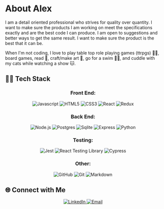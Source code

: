 # About Alex
I am a detail oriented professional who strives for quality over quantity. I want to make sure the products I am working on meet the specifications exactly and are the best code I can produce. I am open to suggestions and better ways to get the same result. I want to make sure the product is the best that it can be. 

When I'm not coding, I love to play table top role playing games (ttrpgs) :elf_woman:, board games, read :book:, craft/make art :art:, go for a swim :swimming_woman:, and cuddle with my cats while watching a show :cat:. 

## :woman_technologist: Tech Stack
### <h3 align="center"> Front End: </h3>
<p align="center">
    <img alt="Javascript" src="https://img.shields.io/badge/javascript-black?style=for-the-badge&logo=javascript&logoColor=yellow">
    <img alt="HTML5" src="https://img.shields.io/badge/html5-red?style=for-the-badge&logo=html5&logoColor=white">
    <img alt="CSS3" src="https://img.shields.io/badge/css3-blue?style=for-the-badge&logo=css3">
    <img alt="React" src="https://img.shields.io/badge/react-202020?style=for-the-badge&logo=react">
    <img alt="Redux" src="https://img.shields.io/badge/redux-blueviolet?style=for-the-badge&logo=redux&logoColor=white">
</p>

### <h3 align="center"> Back End: </h3>
<p align="center">
    <img alt="Node.js" src="https://img.shields.io/badge/node.js-054016?style=for-the-badge&logo=node.js&logoColor=green">
    <img alt="Postgres" src="https://img.shields.io/badge/postgres-30628A?style=for-the-badge&logo=postgresql&logoColor=lightblue">
    <img alt="Sqlite" src="https://img.shields.io/badge/sqlite-0C354C?style=for-the-badge&logo=sqlite&logoColor=6DBFEA">
    <img alt="Express" src="https://img.shields.io/badge/express-7B7B7B?style=for-the-badge&logo=express&logoColor=black">
    <img alt="Python" src="https://img.shields.io/badge/python-F2C336?style=for-the-badge&logo=python">
</p>

### <h3 align="center"> Testing: </h3>
<p align="center">
    <img alt="Jest" src="https://img.shields.io/badge/jest-7E3653?style=for-the-badge&logo=jest">
    <img alt="React Testing Library" src="https://img.shields.io/badge/react_testing_library-357EB9?style=for-the-badge&logo=testing-library">
    <img alt="Cypress" src="https://img.shields.io/badge/cypress-63C89E?style=for-the-badge&logo=cypress">
</p>

### <h3 align="center"> Other: </h3>
<p align="center">
    <img alt="GitHub" src="https://img.shields.io/badge/github-black?style=for-the-badge&logo=github">
    <img alt="Git" src="https://img.shields.io/badge/git-E44D30?style=for-the-badge&logo=git&logoColor=black">
    <img alt="Markdown" src="https://img.shields.io/badge/markdown-343A40?style=for-the-badge&logo=markdown">
</p>

## :globe_with_meridians: Connect with Me
<p align="center">
<a href="https://www.linkedin.com/in/alexandria-duell/">
    <img alt="LinkedIn" src="https://img.shields.io/badge/Alex's_LinkedIn-0072AE?style=flat-square&logo=linkedin"/>
</a>
<a href="mailto:aduellswe@gmail.com">
    <img alt="Email" src="https://img.shields.io/badge/Email_Alex-F1F0E2?style=flat-square&logo=gmail&logoColor=">
</a>
</p>
